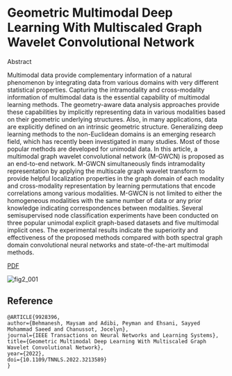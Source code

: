 # Geometric Multimodal Deep Learning With Multiscaled Graph Wavelet Convolutional Network

Abstract

Multimodal data provide complementary information of a natural phenomenon by integrating data from various domains with very different statistical properties. Capturing the intramodality and cross-modality information of multimodal data is the essential capability of multimodal learning methods. The geometry-aware data analysis approaches provide these capabilities by implicitly representing data in various modalities based on their geometric underlying structures. Also, in many applications, data are explicitly defined on an intrinsic geometric structure. Generalizing deep learning methods to the non-Euclidean domains is an emerging research field, which has recently been investigated in many studies. Most of those popular methods are developed for unimodal data. In this article, a multimodal graph wavelet convolutional network (M-GWCN) is proposed as an end-to-end network. M-GWCN simultaneously finds intramodality representation by applying the multiscale graph wavelet transform to provide helpful localization properties in the graph domain of each modality and cross-modality representation by learning permutations that encode correlations among various modalities. M-GWCN is not limited to either the homogeneous modalities with the same number of data or any prior knowledge indicating correspondences between modalities. Several semisupervised node classification experiments have been conducted on three popular unimodal explicit graph-based datasets and five multimodal implicit ones. The experimental results indicate the superiority and effectiveness of the proposed methods compared with both spectral graph domain convolutional neural networks and state-of-the-art multimodal methods.

[PDF](https://ieeexplore.ieee.org/document/9928396)

![fig2_001](https://user-images.githubusercontent.com/77163765/198376748-c2f348ad-4dd1-407e-9469-acb072b6b5d6.png)


## Reference

```
@ARTICLE{9928396, 
author={Behmanesh, Maysam and Adibi, Peyman and Ehsani, Sayyed Mohammad Saeed and Chanussot, Jocelyn},  
journal={IEEE Transactions on Neural Networks and Learning Systems},   
title={Geometric Multimodal Deep Learning With Multiscaled Graph Wavelet Convolutional Network},  
year={2022},  
doi={10.1109/TNNLS.2022.3213589}
}
```
